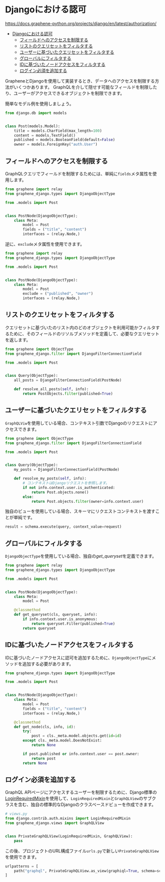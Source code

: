 # Djangoにおける認可

<https://docs.graphene-python.org/projects/django/en/latest/authorization/>

- [Djangoにおける認可](#djangoにおける認可)
  - [フィールドへのアクセスを制限する](#フィールドへのアクセスを制限する)
  - [リストのクエリセットをフィルタする](#リストのクエリセットをフィルタする)
  - [ユーザーに基づいたクエリセットをフィルタする](#ユーザーに基づいたクエリセットをフィルタする)
  - [グローバルにフィルタする](#グローバルにフィルタする)
  - [IDに基づいたノードアクセスをフィルタする](#idに基づいたノードアクセスをフィルタする)
  - [ログイン必須を追加する](#ログイン必須を追加する)

GrapheneとDjangoを使用して実装するとき、データへのアクセスを制限する方法がいくつかあります。
GraphQLを介して隠せす可能なフィールドを制限したり、ユーザーがアクセスできるオブジェクトを制限できます。

簡単なモデル例を使用しましょう。

```python
from django.db import models


class Post(models.Model):
    title = models.CharField(max_length=100)
    content = models.TextField()
    published = models.BooleanField(default=False)
    owner = models.ForeignKey("auth.User")
```

## フィールドへのアクセスを制限する

GraphQLクエリでフィールドを制限するためには、単純に`fields`メタ属性を使用します。

```python
from graphene import relay
from graphene_django.types import DjangoObjectType

from .models import Post


class PostNode(DjangoObjectType);
    class Meta:
        model = Post
        fields = ("title", "content")
        interfaces = (relay.Node,)
```

逆に、`exclude`メタ属性を使用できます。

```python
from graphene import relay
from graphene_django.types import DjangoObjectType

from .models import Post


class PostNode(DjangoObjectType):
    class Meta:
        model = Post
        exclude = ("published", "owner")
        interfaces = (relay.Node,)
```

## リストのクエリセットをフィルタする

クエリセットに基づいたのリスト内のどのオブジェクトを利用可能かフィルタするために、そのフィールドのリソルブメソッドを定義して、必要なクエリセットを返します。

```python
from graphene import ObjectType
from graphene_django.filter import DjangoFilterConnectionField

from .models import Post


class Query(ObjectType):
    all_posts = DjangoFilterConnectionField(PostNode)

    def resolve_all_posts(self, info):
        return PostObjects.filter(published=True)
```

## ユーザーに基づいたクエリセットをフィルタする

`GraphQLViw`を使用している場合、コンテキスト引数でDjangoのリクエストにアクセスできます。

```python
from graphene import ObjectType
from graphene_django.filter import DjangoFilterConnectionField

from .models import Post


class Query(ObjectType):
    my_posts = DjangoFilterConnectionField(PostNode)

    def resolve_my_posts(self, info):
        # コンテキストはDjangoリクエストを参照します。
        if not info.context.user.is_authenticated:
            return Post.objects.none()
        else:
            return Post.objects.filter(owner=info.context.user)
```

独自のビューを使用している場合、スキーマにリクエストコンテキストを渡すことが単純です。

```python
result = schema.execute(query, context_value=request)
```

## グローバルにフィルタする

`DjangoObjectType`を使用している場合、独自の*get_queryset*を定義できます。

```python
from graphene import relay
from graphene_django.types import DjangoObjectType

from .models import Post


class PostNode(DjangoObjectType):
    class Meta:
        model = Post

    @classmethod
    def get_queryset(cls, queryset, info):
        if info.context.user.is_anonymous:
            return queryset.Filter(published=True)
        return queryset
```

## IDに基づいたノードアクセスをフィルタする

IDに基づいたノードアクセスに認可を追加するために、`DjangoObjectType`にメソッドを追加する必要があります。

```python
from graphene_django.types import DjangoObjectType

from .models import Post


class PostNode(DjangoObjectType):
    class Meta:
        model = Post
        fields = ("title", "content")
        interfaces = (relay.Node,)

    @classmethod
    def get_node(cls, info, id):
        try:
            post = cls._meta.model.objects.get(id=id)
        except cls._meta.model.DoesNotExist:
            return None

        if post.published or info.context.user == post.owner:
            return post
        return None
```

## ログイン必須を追加する

GraphQL APIページにアクセスするユーザーを制限するために、Django標準の[LoginRequiredMixin](https://docs.djangoproject.com/en/1.10/topics/auth/default/#the-loginrequired-mixin)を使用して、`LoginRequiredMixin`と`GraphQLView`のサブクラスを含む、独自の標準的なDjangoのクラスベースドビューを作成できます。

```python
# views.py
from django.contrib.auth.mixins import LoginRequiredMixin
from graphene_django.views import GraphQLView


class PrivateGraphQLView(LoginRequiredMixin, GraphQLView):
    pass
```

この後、プロジェクトのURL構成ファイル`urls.py`で新しい`PrivateGraphQLView`を使用できます。

```python
urlpatterns = [
    path("graphql", PrivateGraphQLView.as_view(graphiql=True, schema=schema))
]
```
